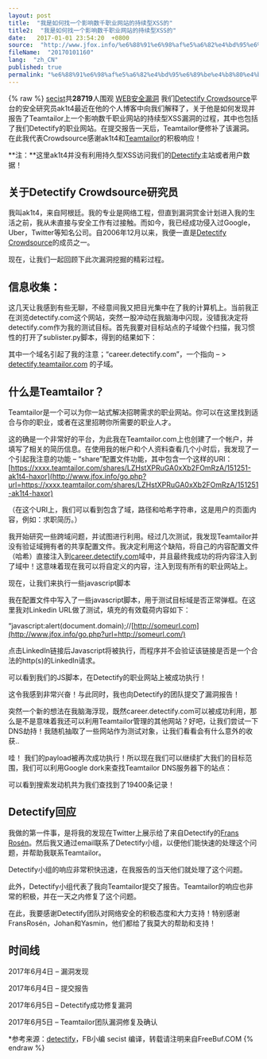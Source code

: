 ```yaml
---
layout: post
title:  "我是如何找一个影响数千职业网站的持续型XSS的"
title2:  "我是如何找一个影响数千职业网站的持续型XSS的"
date:   2017-01-01 23:54:20  +0800
source:  "http://www.jfox.info/%e6%88%91%e6%98%af%e5%a6%82%e4%bd%95%e6%89%be%e4%b8%80%e4%b8%aa%e5%bd%b1%e5%93%8d%e6%95%b0%e5%8d%83%e8%81%8c%e4%b8%9a%e7%bd%91%e7%ab%99%e7%9a%84%e6%8c%81%e7%bb%ad%e5%9e%8bxss%e7%9a%84.html"
fileName:  "20170101160"
lang:  "zh_CN"
published: true
permalink: "%e6%88%91%e6%98%af%e5%a6%82%e4%bd%95%e6%89%be%e4%b8%80%e4%b8%aa%e5%bd%b1%e5%93%8d%e6%95%b0%e5%8d%83%e8%81%8c%e4%b8%9a%e7%bd%91%e7%ab%99%e7%9a%84%e6%8c%81%e7%bb%ad%e5%9e%8bxss%e7%9a%84.html"
---
```

{% raw %}
[secist](http://www.jfox.info/go.php?url=http://www.freebuf.com/author/secist)共**28719**人围观 [WEB安全](http://www.jfox.info/go.php?url=http://www.freebuf.com/./articles/web)[漏洞](http://www.jfox.info/go.php?url=http://www.freebuf.com/./vuls)
我们[Detectify Crowdsource](http://www.jfox.info/go.php?url=https://detectify.com/crowdsource)平台的安全研究员ak1t4最近在他的个人博客中向我们解释了，关于他是如何发现并报告了Teamtailor上一个影响数千职业网站的持续型XSS漏洞的过程，其中也包括了我们Detectify的职业网站。在提交报告一天后，Teamtailor便修补了该漏洞。在此我代表Crowdsource感谢ak1t4和[Teamtailor](http://www.jfox.info/go.php?url=https://www.teamtailor.com/)的积极响应！

**注：**这里ak1t4并没有利用持久型XSS访问我们的[Detectify](http://www.jfox.info/go.php?url=https://cs.detectify.com/)主站或者用户数据！

## 关于Detectify Crowdsource研究员

我叫ak1t4，来自阿根廷。我的专业是网络工程，但直到漏洞赏金计划进入我的生活之前，我从未直接与安全工作有过接触。而如今，我已经成功侵入过Google，Uber，Twitter等知名公司。自2006年12月以来，我便一直是[Detectify Crowdsource](http://www.jfox.info/go.php?url=https://cs.detectify.com/)的成员之一。

现在，让我们一起回顾下此次漏洞挖掘的精彩过程。

## **信息收集：**

这几天让我感到有些无聊，不经意间我又把目光集中在了我的计算机上。当前我正在浏览detectify.com这个网站，突然一股冲动在我脑海中闪现，没错我决定将detectify.com作为我的测试目标。首先我要对目标站点的子域做个扫描，我习惯性的打开了sublister.py脚本，得到的结果如下：

其中一个域名引起了我的注意；“career.detectify.com”，一个指向 – > [detectify.teamtailor.com](http://www.jfox.info/go.php?url=https://medium.com/r/?url=https%3A%2F%2Fdetectify.teamtailor.com) 的子域。

## 什么是Teamtailor？

Teamtailor是一个可以为你一站式解决招聘需求的职业网站。你可以在这里找到适合与你的职业，或者在这里招聘你所需要的职业人才。

这的确是一个非常好的平台，为此我在Teamtailor.com上也创建了一个帐户，并填写了相关的简历信息。在使用我的帐户和个人资料查看几个小时后，我发现了一个引起我注意的功能 – “share”配置文件功能，其中包含一个这样的URI：[https://xxxx.teamtailor.com/shares/LZHstXPRuGA0xXb2FOmRzA/151251-ak1t4-haxor](http://www.jfox.info/go.php?url=https://xxxx.teamtailor.com/shares/LZHstXPRuGA0xXb2FOmRzA/151251-ak1t4-haxor)

（在这个URI上，我们可以看到包含了域，路径和哈希字符串，这是用户的页面内容，例如：求职简历。）

我开始研究一些跨域问题，并试图进行利用。经过几次测试，我发现Teamtailor并没有验证域拥有者的共享配置文件。我决定利用这个缺陷，将自己的内容配置文件（哈希）直接注入到[career.detectify.com](http://www.jfox.info/go.php?url=http://career.detectify.com/)域中，并且最终我成功的将内容注入到了域中！这意味着现在我可以将自定义的内容，注入到现有所有的职业网站上。

现在，让我们来执行一些javascript脚本

我在配置文件中写入了一些javascript脚本，用于测试目标域是否正常弹框。在这里我对Linkedin URL做了测试，填充的有效载荷内容如下：

“javascript:alert(document.domain);//[http://someurl.com](http://www.jfox.info/go.php?url=http://someurl.com/)

点击LinkedIn链接后Javascript将被执行，而程序并不会验证该链接是否是一个合法的http(s)的LinkedIn请求。

可以看到我们的JS脚本，在Detectify的职业网站上被成功执行！

这令我感到非常兴奋！与此同时，我也向Detectify的团队提交了漏洞报告！

突然一个新的想法在我脑海浮现，既然career.detectify.com可以被成功利用，那么是不是意味着我还可以利用Teamtailor管理的其他网站？好吧，让我们尝试一下DNS劫持！我随机抽取了一些网站作为测试对象，让我们看看会有什么意外的收获..

哇！ 我们的payload被再次成功执行！所以现在我们可以继续扩大我们的目标范围，我们可以利用Google dork来查找Teamtailor DNS服务器下的站点：

可以看到搜索发动机共为我们查找到了19400条记录！

## Detectify回应

我做的第一件事，是将我的发现在Twitter上展示给了来自Detectify的[Frans Rosén](http://www.jfox.info/go.php?url=https://twitter.com/fransrosen)。然后我又通过email联系了Detectify小组，以便他们能快速的处理这个问题，并帮助我联系Teamtailor。

Detectify小组的响应非常积快迅速，在我报告的当天他们就处理了这个问题。

此外，Detectify小组代表了我向Teamtailor提交了报告。Teamtailor的响应也非常的积极，并在一天之内修复了这个问题。

在此，我要感谢Detectify团队对网络安全的积极态度和大力支持！特别感谢FransRosén，Johan和Yasmin，他们都给了我莫大的帮助和支持！

## 时间线

2017年6月4日 – 漏洞发现

2017年6月4日 – 提交报告

2017年6月5日 – Detectify成功修复漏洞

2017年6月5日 – Teamtailor团队漏洞修复及确认

*参考来源：[detectify](http://www.jfox.info/go.php?url=https://labs.detectify.com/2017/06/28/how-i-found-a-persistent-xss-affecting-thousands-of-career-sites/)，FB小编 secist 编译，转载请注明来自FreeBuf.COM
{% endraw %}